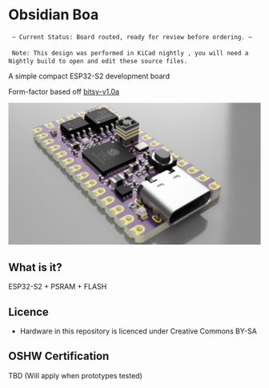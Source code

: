 # Obsidian Boa #

     ~ Current Status: Board routed, ready for review before ordering. ~
     
     Note: This design was performed in KiCad nightly , you will need a Nightly build to open and edit these source files.

A simple compact ESP32-S2 development board

Form-factor based off [bitsy-v1.0a](https://github.com/icebreaker-fpga/icebreaker/tree/master/hardware/bitsy-v1.0a)

![Render](docs/obsidian-boa-r0.1.png "Render")

## What is it?
ESP32-S2 + PSRAM + FLASH

## Licence
 * Hardware in this repository is licenced under Creative Commons BY-SA

 ## OSHW Certification
 TBD (Will apply when prototypes tested)